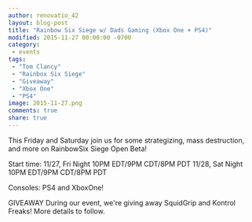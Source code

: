 ```yaml
---
author: renovatio_42
layout: blog-post
title: "Rainbow Six Siege w/ Dads Gaming (Xbox One + PS4)"
modified: 2015-11-27 00:00:00 -0700
category:
 - events
tags:
 - "Tom Clancy"
 - "Rainbox Six Siege"
 - "Giveaway"
 - "Xbox One"
 - "PS4"
image: 2015-11-27.png
comments: true
share: true
---
```


This Friday and Saturday join us for some strategizing, mass destruction, and more on RainbowSix Siege Open Beta!

Start time:
11/27, Fri Night 10PM EDT/9PM CDT/8PM PDT
11/28, Sat Night 10PM EDT/9PM CDT/8PM PDT

Consoles: PS4 and XboxOne!

GIVEAWAY
During our event, we're giving away SquidGrip and Kontrol Freaks! More details to follow.